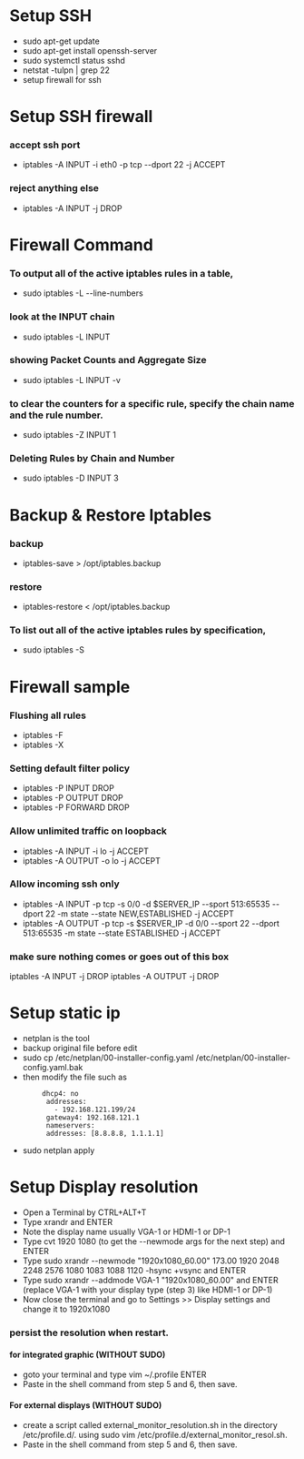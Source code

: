 Setup SSH
==========
- sudo apt-get update
- sudo apt-get install openssh-server
- sudo systemctl status sshd
- netstat -tulpn | grep 22
- setup firewall for ssh

Setup SSH firewall
======================
### accept ssh port
- iptables -A INPUT -i eth0 -p tcp --dport 22 -j ACCEPT
### reject anything else
- iptables -A INPUT -j DROP

Firewall Command
====================
### To output all of the active iptables rules in a table,
- sudo iptables -L --line-numbers
### look at the INPUT chain
- sudo iptables -L INPUT
### showing Packet Counts and Aggregate Size
- sudo iptables -L INPUT -v
### to clear the counters for a specific rule, specify the chain name and the rule number.
- sudo iptables -Z INPUT 1
### Deleting Rules by Chain and Number
- sudo iptables -D INPUT 3


Backup & Restore Iptables
=========================
### backup
- iptables-save > /opt/iptables.backup
### restore
- iptables-restore < /opt/iptables.backup

### To list out all of the active iptables rules by specification,
- sudo iptables -S

Firewall sample
=================
### Flushing all rules
- iptables -F
- iptables -X
### Setting default filter policy
- iptables -P INPUT DROP
- iptables -P OUTPUT DROP
- iptables -P FORWARD DROP
### Allow unlimited traffic on loopback
- iptables -A INPUT -i lo -j ACCEPT
- iptables -A OUTPUT -o lo -j ACCEPT
 
### Allow incoming ssh only
- iptables -A INPUT -p tcp -s 0/0 -d $SERVER_IP --sport 513:65535 --dport 22 -m state --state NEW,ESTABLISHED -j ACCEPT
- iptables -A OUTPUT -p tcp -s $SERVER_IP -d 0/0 --sport 22 --dport 513:65535 -m state --state ESTABLISHED -j ACCEPT
### make sure nothing comes or goes out of this box
iptables -A INPUT -j DROP
iptables -A OUTPUT -j DROP

Setup static ip
================
- netplan is the tool
- backup original file before edit
- sudo cp /etc/netplan/00-installer-config.yaml /etc/netplan/00-installer-config.yaml.bak
- then modify the file such as 
````
        dhcp4: no
         addresses:
           - 192.168.121.199/24
         gateway4: 192.168.121.1
         nameservers:
         addresses: [8.8.8.8, 1.1.1.1]
````
- sudo netplan apply

Setup Display resolution
===========================
- Open a Terminal by CTRL+ALT+T
- Type xrandr and ENTER
- Note the display name usually VGA-1 or HDMI-1 or DP-1
- Type cvt 1920 1080 (to get the --newmode args for the next step) and ENTER
- Type sudo xrandr --newmode "1920x1080_60.00"  173.00  1920 2048 2248 2576  1080 1083 1088 1120 -hsync +vsync and ENTER
- Type sudo xrandr --addmode VGA-1 "1920x1080_60.00" and ENTER (replace VGA-1 with your display type (step 3) like HDMI-1 or DP-1)
- Now close the terminal and go to Settings >> Display settings and change it to 1920x1080

### persist the resolution when restart.
#### for integrated graphic (WITHOUT SUDO)
- goto your terminal and type vim ~/.profile ENTER
- Paste in the shell command from step 5 and 6, then save.
#### For external displays (WITHOUT SUDO)
- create a script called external_monitor_resolution.sh in the directory /etc/profile.d/. using sudo vim /etc/profile.d/external_monitor_resol.sh.
- Paste in the shell command from step 5 and 6, then save.






         
          
